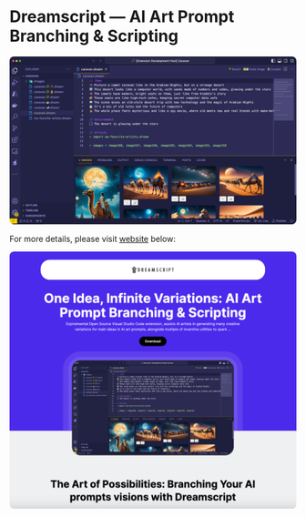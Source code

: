# Dreamscript — AI Art Prompt Branching & Scripting

<img src="media/screenshot.jpg" alt="screenshot" style="border-radius: 8px;"/>

For more details, please visit [website](https://www.dreamscript.art) below:

<a href="https://www.dreamscript.art">
<img src="media/website-screenshot.png" alt="screenshot" style="border-radius: 8px;"/>
</a>
